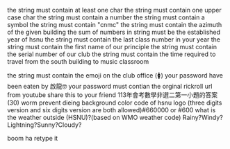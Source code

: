 the string must contain at least one char
the string must contain one upper case char
the string must contain a number
the string must contain a symbol
the string must contain "cnmc"
the string must contain the azimuth of the given building
the sum of numbers in string must be the established year of hsnu
the string must contain the last class number in your year
the string must contain the first name of our principle
the string must contain the serial number of our club
the string must contain the time required to travel from the south building to music classroom
<!-- there will be a bottom if you press it will add the song of hsnu in the password. Every ten seconds, one word will disappear. Keep at least one word to stay alive. -->
the string must contain the emoji on the club office (🚺)
your password have been eaten by 啟龍🤓
your password must contian the orginal rickroll url from youtube
share this to your friend
113年會考數學非選二第一小題的答案 (30)
worm prevent dieing
background color code of hsnu logo (three digits version and six digits version are both allowed)#660000 or #600
what is the weather outside (HSNU)?(based on WMO weather code) Rainy?Windy?Lightning?Sunny?Cloudy?



boom ha
retype it